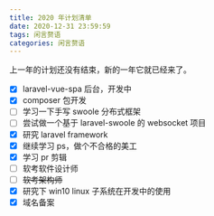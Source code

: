 ```yaml
---
title: 2020 年计划清单
date: 2020-12-31 23:59:59
tags: 闲言赘语
categories: 闲言赘语
---
```


上一年的计划还没有结束，新的一年它就已经来了。

* [x] laravel-vue-spa 后台，开发中
* [x] composer 包开发
* [ ] 学习一下手写 swoole 分布式框架
* [ ] 尝试做一个基于 laravel-swoole 的 websocket 项目
* [x] 研究 laravel framework
* [x] 继续学习 ps，做个不合格的美工
* [x] 学习 pr 剪辑
* [ ] 软考软件设计师
* [ ] ~~软考架构师~~
* [x] 研究下 win10 linux 子系统在开发中的使用
* [x] 域名备案
